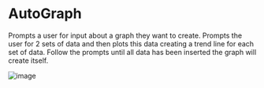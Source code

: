 # AutoGraph

Prompts a user for input about a graph they want to create.
Prompts the user for 2 sets of data and then plots this data creating a trend line for each set of data.
Follow the prompts until all data has been inserted the graph will create itself.

![image](https://user-images.githubusercontent.com/81503684/205457759-99c01e13-1245-4222-91d7-7e3976a9e637.png)

